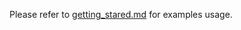 Please refer to [getting_stared.md][link-getting_started] for examples usage.



<!--
Link
-->

[link-getting_started]: https://github.com/Wiznet/WizFi360-EVB-Pico-AZURE-C/blob/main/getting_started.md
